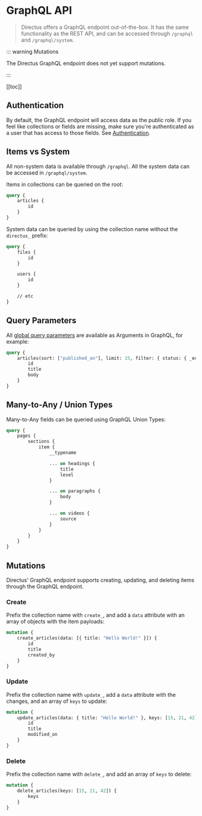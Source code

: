 # GraphQL API

> Directus offers a GraphQL endpoint out-of-the-box. It has the same functionality as the REST API, and can be accessed
> through `/graphql` and `/graphql/system`.

::: warning Mutations

The Directus GraphQL endpoint does not yet support mutations.

:::

[[toc]]

## Authentication

By default, the GraphQL endpoint will access data as the public role. If you feel like collections or fields are
missing, make sure you're authenticated as a user that has access to those fields. See
[Authentication](/reference/api/authentication).

## Items vs System

All non-system data is available through `/graphql`. All the system data can be accessed in `/graphql/system`.

Items in collections can be queried on the root:

```graphql
query {
	articles {
		id
	}
}
```

System data can be queried by using the collection name without the `directus_` prefix:

```graphql
query {
	files {
		id
	}

	users {
		id
	}

	// etc
}
```

## Query Parameters

All [global query parameters](/reference/api/query/) are available as Arguments in GraphQL, for example:

```graphql
query {
	articles(sort: ["published_on"], limit: 15, filter: { status: { _eq: "published" } }) {
		id
		title
		body
	}
}
```

## Many-to-Any / Union Types

Many-to-Any fields can be queried using GraphQL Union Types:

```graphql
query {
	pages {
		sections {
			item {
				__typename

				... on headings {
					title
					level
				}

				... on paragraphs {
					body
				}

				... on videos {
					source
				}
			}
		}
	}
}
```

## Mutations

Directus' GraphQL endpoint supports creating, updating, and deleting items through the GraphQL endpoint.

### Create

Prefix the collection name with `create_`, and add a `data` attribute with an array of objects with the item payloads:

```graphql
mutation {
	create_articles(data: [{ title: "Hello World!" }]) {
		id
		title
		created_by
	}
}
```

### Update

Prefix the collection name with `update_`, add a `data` attribute with the changes, and an array of `keys` to update:

```graphql
mutation {
	update_articles(data: { title: "Hello World!" }, keys: [15, 21, 42]) {
		id
		title
		modified_on
	}
}
```

### Delete

Prefix the collection name with `delete_`, and add an array of `keys` to delete:

```graphql
mutation {
	delete_articles(keys: [15, 21, 42]) {
		keys
	}
}
```

